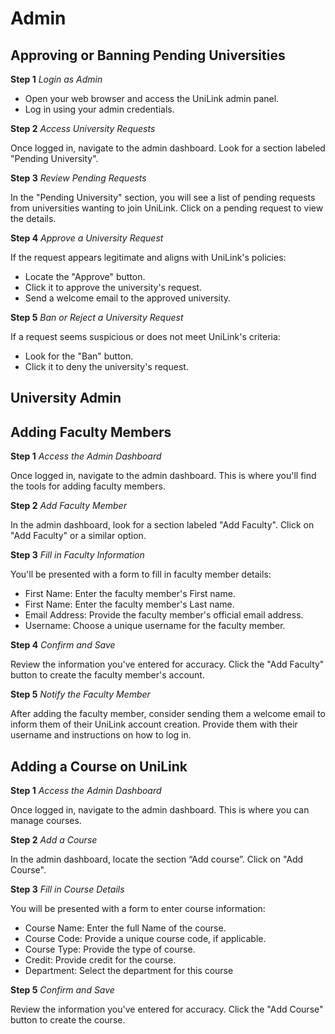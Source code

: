 # Admin

## Approving or Banning Pending Universities


**Step 1** *Login as Admin*

* Open your web browser and access the UniLink admin panel.
* Log in using your admin credentials.

**Step 2** *Access University Requests*

Once logged in, navigate to the admin dashboard. Look for a section labeled "Pending University".

**Step 3** *Review Pending Requests*

In the "Pending University" section, you will see a list of pending requests from universities wanting to join UniLink. Click on a pending request to view the details.

**Step 4** *Approve a University Request*

If the request appears legitimate and aligns with UniLink's policies:
* Locate the "Approve"  button.
* Click it to approve the university's request.
* Send a welcome email to the approved university.

**Step 5** *Ban or Reject a University Request*

If a request seems suspicious or does not meet UniLink's criteria:
* Look for the "Ban"  button.
* Click it to deny the university's request.


## University Admin

## Adding Faculty Members

**Step 1** *Access the Admin Dashboard*

Once logged in, navigate to the admin dashboard. This is where you'll find the tools for adding faculty members.

**Step 2** *Add Faculty Member*

In the admin dashboard, look for a section labeled  "Add Faculty".  Click on "Add Faculty" or a similar option.



**Step 3** *Fill in Faculty Information*

You'll be presented with a form to fill in faculty member details:
* First Name: Enter the faculty member's First name.
* First Name: Enter the faculty member's Last name.
* Email Address: Provide the faculty member's official email address.
* Username: Choose a unique username for the faculty member.

**Step 4** *Confirm and Save*

Review the information you've entered for accuracy. Click the "Add Faculty" button to create the faculty member's account.

**Step 5** *Notify the Faculty Member*

After adding the faculty member, consider sending them a welcome email to inform them of their UniLink account creation. Provide them with their username and instructions on how to log in.

## Adding a Course on UniLink


**Step 1** *Access the Admin Dashboard*

Once logged in, navigate to the admin dashboard. This is where you can manage courses.


**Step 2** *Add a Course*

In the admin dashboard, locate the section “Add course”. Click on "Add Course".

**Step 3** *Fill in Course Details*

 You will be presented with a form to enter course information:
* Course Name: Enter the full Name of the course.
* Course Code: Provide a unique course code, if applicable.
* Course Type: Provide the type of course.
* Credit: Provide credit for the course.
* Department: Select the department for this course

**Step 5** *Confirm and Save*

 Review the information you've entered for accuracy. Click the "Add Course" button to create the course.



